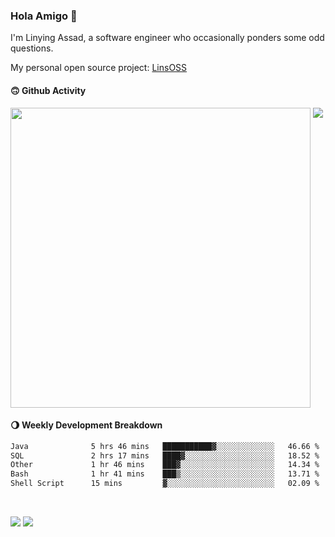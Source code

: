 ### Hola Amigo 🤣   

I'm Linying Assad, a software engineer who occasionally ponders some odd questions.  

My personal open source project: [LinsOSS](https://github.com/linsoss)
 
#### 🙃 Github Activity 
<div>
  <img src="https://github-readme-stats.vercel.app/api?username=al-assad&show_icons=true" align="top" style="display: inline-block;" width="480"/>
  <img src="https://github-readme-stats.vercel.app/api/top-langs/?username=al-assad&hide=css,html&langs_count=8&layout=compact" align="top" style="display: inline-block;"/>
</div>

#### 🌖 Weekly Development Breakdown
<!--START_SECTION:waka-->

```txt
Java              5 hrs 46 mins   ███████████▓░░░░░░░░░░░░░   46.66 %
SQL               2 hrs 17 mins   ████▓░░░░░░░░░░░░░░░░░░░░   18.52 %
Other             1 hr 46 mins    ███▓░░░░░░░░░░░░░░░░░░░░░   14.34 %
Bash              1 hr 41 mins    ███▒░░░░░░░░░░░░░░░░░░░░░   13.71 %
Shell Script      15 mins         ▓░░░░░░░░░░░░░░░░░░░░░░░░   02.09 %
```

<!--END_SECTION:waka-->

<br>

<a href="https://twitter.com/assad_lin"><img src="https://img.shields.io/badge/Twitter-@assad__lin-blue?style=flat&logo=twitter" /></a>
<a href="https://al-assad.github.io"><img src="https://img.shields.io/badge/Blogs-Linying_Assad's_Blog-yellow?style=flat&logo=github" /></a>

